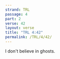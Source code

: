```yaml
---
strand: TRL
passage: 4
part: 2
verse: 42
layout: verse
title: "TRL 4:42"
permalink: /TRL/4/42/
---
```

I don't believe in ghosts.
